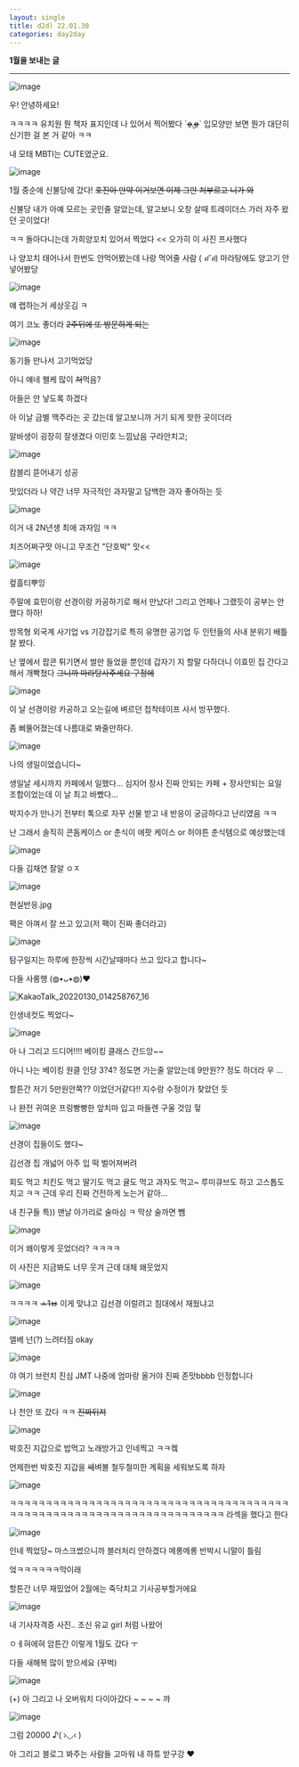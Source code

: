 ```yaml
---
layout: single
title: d2d) 22.01.30
categories: day2day
---
```


__1월을 보내는 글__

-------------------------------------------------------------------------------------------

![image](https://user-images.githubusercontent.com/52832956/151669783-0c8b4485-cae5-4e75-b539-af099bcfc6cf.png)

우! 안녕하세요!

ㅋㅋㅋㅋ 유치원 뭔 책자 표지인데 나 있어서 찍어봤다 ˊo̴̶̷̤.̮o̴̶̷̤ˋ 입모양만 보면 뭔가 대단히 신기한 걸 본 거 같아 ㅋㅋ

내 모태 MBTI는 CUTE였군요.

![image](https://user-images.githubusercontent.com/52832956/151669899-91c0afed-93cd-4baa-9656-5b3f4ba20939.png)

1월 중순에 신불당에 갔다! ~~호진아 만약 이거보면 이제 그만 처부르고 니가 와~~

신불당 내가 아예 모르는 곳인줄 알았는데, 알고보니 오창 살때 트레이더스 가러 자주 왔던 곳이었다!

ㅋㅋ 돌아다니는데 가희양꼬치 있어서 찍었다 << 오가히 이 사진 프사했다

나 양꼬치 태어나서 한번도 안먹어봤는데 나랑 먹어줄 사람 ( *ฅ́˘ฅ̀*) 마라탕에도 양고기 안넣어봤당

![image](https://user-images.githubusercontent.com/52832956/151670008-8afa68be-d065-4d6e-8893-00f8dd67c99c.png)

얘 랩하는거 세상웃김 ㅋ

여기 코노 좋더라 ~~2주뒤에 또 방문하게 되는~~

![image](https://user-images.githubusercontent.com/52832956/151670062-a163a2b8-6053-47b7-83be-f12ae335cd18.png)

동기들 만나서 고기먹었당

아니 얘네 왤케 많이 ~~처~~먹음?

아들은 안 낳도록 하겠다 

아 이날 금별 맥주라는 곳 갔는데 알고보니까 거기 되게 핫한 곳이더라

알바생이 굉장히 잘생겼다 이민호 느낌났음 구라안치고;

![image](https://user-images.githubusercontent.com/52832956/151670149-98b9fb6f-770e-44f2-90f8-6a40f1e8382c.png)

캄블리 뜯어내기 성공

맛있더라 나 약간 너무 자극적인 과자말고 담백한 과자 좋아하는 듯

![image](https://user-images.githubusercontent.com/52832956/151670174-d1013371-1811-4a76-b1bb-7bfa6f2759e1.png)

이거 내 2N년생 최애 과자임 ㅋㅋ

치즈어쩌구맛 아니고 무조건 "단호박" 맛<<

![image](https://user-images.githubusercontent.com/52832956/151670312-0ffd4409-0206-4353-ad38-87e82ca3394f.png)

컾흘티뿌잉

주말에 효민이랑 선경이랑 카공하기로 해서 만났다! 그리고 언제나 그랬듯이 공부는 안했다 하하!

방목형 외국계 사기업 vs 기강잡기로 특히 유명한 공기업 두 인턴들의 사내 분위기 배틀 잘 봤다.

난 옆에서 팝콘 튀기면서 썰만 들었을 뿐인데 갑자기 지 할말 다하더니 이효민 집 간다고해서 개빡쳤다 ~~그니까 마라탕사주세요 구정에~~

![image](https://user-images.githubusercontent.com/52832956/151670461-286f4452-21ca-42f0-a5e9-065de5a1041d.png)

이 날 선경이랑 카공하고 오는길에 벼르던 접착테이프 사서 방꾸했다.

좀 삐뚤어졌는데 나름대로 봐줄만하다. 

![image](https://user-images.githubusercontent.com/52832956/151670505-cad96ee2-3c10-43f7-984c-70320125f1ce.png)

나의 생일이었습니다~

생일날 세시까지 카페에서 일했다... 심지어 장사 진짜 안되는 카페 + 장사안되는 요일 조합이었는데 이 날 최고 바빴다... 

박지수가 만나기 전부터 톡으로 자꾸 선물 받고 내 반응이 궁금하다고 난리였음 ㅋㅋ

난 그래서 솔직히 콘돔케이스 or 춘식이 에팟 케이스 or 허야튼 춘식템으로 예상했는데

![image](https://user-images.githubusercontent.com/52832956/151670625-f4dad328-6368-4ede-b30a-b5eac387cbc5.png)

다들 김채연 잘알 ㅇㅈ

![image](https://user-images.githubusercontent.com/52832956/151670705-10f0c2b2-de9e-4035-bb46-ef165b4ab0ae.png)

현실반응.jpg

팩은 아껴서 잘 쓰고 있고(저 팩이 진짜 좋더라고) 

![image](https://user-images.githubusercontent.com/52832956/151670747-222f141f-0e80-4ec7-9041-1bfc9ed1d5e4.png)

탐구일지는 하루에 한장씩 시간날때마다 쓰고 있다고 합니다~

다들 사룽행 (◍•ᴗ•◍)❤

![KakaoTalk_20220130_014258767_16](https://user-images.githubusercontent.com/52832956/151671719-5324f1e0-c8fc-44b8-a106-1356e6fa31a8.jpg)

인생네컷도 찍었다~

![image](https://user-images.githubusercontent.com/52832956/151671068-9667d976-478d-445c-a1a0-b2d57615f8a4.png)

아 나 그리고 드디어!!!! 베이킹 클래스 간드앙~~

아니 나는 베이킹 원클 인당 3?4? 정도면 가는줄 알았는데 9만원?? 정도 하더라 우 ...

할튼간 저기 5만원안쪽?? 이었던거같다!! 지수랑 수정이가 찾았던 듯

나 완전 귀여운 프링빵빵한 앞치마 입고 마들렌 구울 것임 헣

![image](https://user-images.githubusercontent.com/52832956/151671150-df226a49-71e1-401b-9173-cab3f9be21eb.png)

선경이 집들이도 했다~

김선경 집 개넓어 아주 입 떡 벌어져버려

회도 먹고 치킨도 먹고 딸기도 먹고 귤도 먹고 과자도 먹고~ 루미큐브도 하고 고스톱도 치고 ㅋㅋ 근데 우리 진짜 건전하게 노는거 같아...

내 친구들 특)) 맨날 아가리로 술마심 ㅋ 막상 술까면 뺌

![image](https://user-images.githubusercontent.com/52832956/151671216-f5898f86-f5a3-42aa-b16d-65bd96077081.png)

이거 왜이렇게 웃었더라? ㅋㅋㅋㅋ

이 사진은 지금봐도 너무 웃겨 근데 대체 왜웃었지

![image](https://user-images.githubusercontent.com/52832956/151671242-176b01dd-889e-404b-b59a-9f886fc164cc.png)

ㅋㅋㅋㅋ ~~ㅅ1ㅂ~~ 이게 맞냐고 김선경 이럴려고 침대에서 재웠냐고

![image](https://user-images.githubusercontent.com/52832956/151671265-fba91698-7582-413e-a0b2-84efac9a63cd.png)

엘베 넌(?) 느려터짐 okay

![image](https://user-images.githubusercontent.com/52832956/151671279-fa7deac9-1e3e-44bb-9e7a-245ffd4ba87b.png)

야 여기 브런치 진심 JMT 나중에 엄마랑 올거야 진짜 존맛bbbb 인정합니다

![image](https://user-images.githubusercontent.com/52832956/151671298-d37421eb-98b1-4461-8af9-2ce77eda41af.png)

나 천안 또 갔다 ㅋㅋ ~~진짜뒤져~~

![image](https://user-images.githubusercontent.com/52832956/151671318-b964c023-96ca-4aab-8834-f3d73fcbfd34.png)

박호진 지갑으로 밥먹고 노래방가고 인네찍고 ㅋㅋ켘

언제한번 박호진 지갑을 쌔벼볼 철두철미한 계획을 세워보도록 하자

![image](https://user-images.githubusercontent.com/52832956/151671351-ee0bfabb-05f7-48ee-a7a1-09b0ef07c128.png)

ㅋㅋㅋㅋㅋㅋㅋㅋㅋㅋㅋㅋㅋㅋㅋㅋㅋㅋㅋㅋㅋㅋㅋㅋㅋㅋㅋㅋㅋㅋㅋㅋㅋㅋㅋㅋㅋㅋㅋㅋㅋㅋㅋㅋㅋㅋㅋㅋㅋㅋㅋㅋㅋㅋㅋㅋㅋㅋㅋㅋㅋㅋㅋㅋㅋㅋㅋㅋㅋ
라섹을 했다고 한다

![image](https://user-images.githubusercontent.com/52832956/151671371-622b3f1a-98eb-4e71-bacc-674eb96e2b49.png)

인네 찍었당~ 마스크썼으니까 블러처리 안하겠다 메롱메롱 반박시 니말이 틀림

엌ㅋㅋㅋㅋㅋㅋ막이래

할튼간 너무 재밌었어 2월에는 죽닥치고 기사공부할거에요

![image](https://user-images.githubusercontent.com/52832956/151671442-1fd67336-1b2f-4a41-87ff-0a8a98db9cdb.png)

내 기사자격증 사진.. 조신 유교 girl 처럼 나왔어

ㅇㅔ혀에혀 암튼간 이렇게 1월도 갔다 ㅜ

다들 새해복 많이 받으세요 (꾸벅)

![image](https://user-images.githubusercontent.com/52832956/151671481-fbb02a4e-406f-4af5-86f4-4a66d781f618.png)

(+) 아 그리고 나 오버워치 다이아갔다 ~ ~ ~ ~ 꺄

![image](https://user-images.githubusercontent.com/52832956/151671516-fd53409e-a941-4d69-ba69-5989a8014d92.png)

그럼 20000 ♪( ›◡‹ )

아 그리고 블로그 봐주는 사람들 고마워 내 하튜 받구강 ♥
